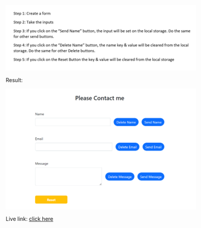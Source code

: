 ![task_img](https://github.com/Abdur-Rahman-Apu/localStorage-related-challenge-JS/blob/main/Challenge-2/task.png)


Result:

![result_img](https://github.com/Abdur-Rahman-Apu/localStorage-related-challenge-JS/blob/main/Challenge-2/result.png)

Live link:
[click here](challenge-2-local-storage-js.netlify.app)
